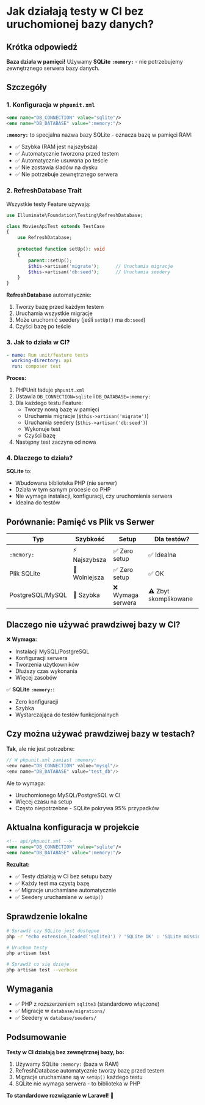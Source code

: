 # Jak działają testy w CI bez uruchomionej bazy danych?

## Krótka odpowiedź

**Baza działa w pamięci!** Używamy **SQLite `:memory:`** - nie potrzebujemy zewnętrznego serwera bazy danych.

## Szczegóły

### 1. Konfiguracja w `phpunit.xml`

```xml
<env name="DB_CONNECTION" value="sqlite"/>
<env name="DB_DATABASE" value=":memory:"/>
```

**`:memory:`** to specjalna nazwa bazy SQLite - oznacza bazę w pamięci RAM:
- ✅ Szybka (RAM jest najszybsza)
- ✅ Automatycznie tworzona przed testem
- ✅ Automatycznie usuwana po teście
- ✅ Nie zostawia śladów na dysku
- ✅ Nie potrzebuje zewnętrznego serwera

### 2. RefreshDatabase Trait

Wszystkie testy Feature używają:

```php
use Illuminate\Foundation\Testing\RefreshDatabase;

class MoviesApiTest extends TestCase
{
    use RefreshDatabase;
    
    protected function setUp(): void
    {
        parent::setUp();
        $this->artisan('migrate');      // Uruchamia migracje
        $this->artisan('db:seed');      // Uruchamia seedery
    }
}
```

**RefreshDatabase** automatycznie:
1. Tworzy bazę przed każdym testem
2. Uruchamia wszystkie migracje
3. Może uruchomić seedery (jeśli `setUp()` ma `db:seed`)
4. Czyści bazę po teście

### 3. Jak to działa w CI?

```yaml
- name: Run unit/feature tests
  working-directory: api
  run: composer test
```

**Proces:**
1. PHPUnit ładuje `phpunit.xml`
2. Ustawia `DB_CONNECTION=sqlite` i `DB_DATABASE=:memory:`
3. Dla każdego testu Feature:
   - Tworzy nową bazę w pamięci
   - Uruchamia migracje (`$this->artisan('migrate')`)
   - Uruchamia seedery (`$this->artisan('db:seed')`)
   - Wykonuje test
   - Czyści bazę
4. Następny test zaczyna od nowa

### 4. Dlaczego to działa?

**SQLite** to:
- Wbudowana biblioteka PHP (nie serwer)
- Działa w tym samym procesie co PHP
- Nie wymaga instalacji, konfiguracji, czy uruchomienia serwera
- Idealna do testów

## Porównanie: Pamięć vs Plik vs Serwer

| Typ | Szybkość | Setup | Dla testów? |
|-----|----------|-------|-------------|
| `:memory:` | ⚡ Najszybsza | ✅ Zero setup | ✅ Idealna |
| Plik SQLite | 🐢 Wolniejsza | ✅ Zero setup | ✅ OK |
| PostgreSQL/MySQL | 🚀 Szybka | ❌ Wymaga serwera | ⚠️ Zbyt skomplikowane |

## Dlaczego nie używać prawdziwej bazy w CI?

❌ **Wymaga:**
- Instalacji MySQL/PostgreSQL
- Konfiguracji serwera
- Tworzenia użytkowników
- Dłuższy czas wykonania
- Więcej zasobów

✅ **SQLite `:memory:`:**
- Zero konfiguracji
- Szybka
- Wystarczająca do testów funkcjonalnych

## Czy można używać prawdziwej bazy w testach?

**Tak**, ale nie jest potrzebne:

```php
// W phpunit.xml zamiast :memory:
<env name="DB_CONNECTION" value="mysql"/>
<env name="DB_DATABASE" value="test_db"/>
```

Ale to wymaga:
- Uruchomionego MySQL/PostgreSQL w CI
- Więcej czasu na setup
- Często niepotrzebne - SQLite pokrywa 95% przypadków

## Aktualna konfiguracja w projekcie

```xml
<!-- api/phpunit.xml -->
<env name="DB_CONNECTION" value="sqlite"/>
<env name="DB_DATABASE" value=":memory:"/>
```

**Rezultat:**
- ✅ Testy działają w CI bez setupu bazy
- ✅ Każdy test ma czystą bazę
- ✅ Migracje uruchamiane automatycznie
- ✅ Seedery uruchamiane w `setUp()`

## Sprawdzenie lokalne

```bash
# Sprawdź czy SQLite jest dostępne
php -r "echo extension_loaded('sqlite3') ? 'SQLite OK' : 'SQLite missing';"

# Uruchom testy
php artisan test

# Sprawdź co się dzieje
php artisan test --verbose
```

## Wymagania

- ✅ PHP z rozszerzeniem `sqlite3` (standardowo włączone)
- ✅ Migracje w `database/migrations/`
- ✅ Seedery w `database/seeders/`

## Podsumowanie

**Testy w CI działają bez zewnętrznej bazy, bo:**
1. Używamy SQLite `:memory:` (baza w RAM)
2. RefreshDatabase automatycznie tworzy bazę przed testem
3. Migracje uruchamiane są w `setUp()` każdego testu
4. SQLite nie wymaga serwera - to biblioteka w PHP

**To standardowe rozwiązanie w Laravel!** 🎯

